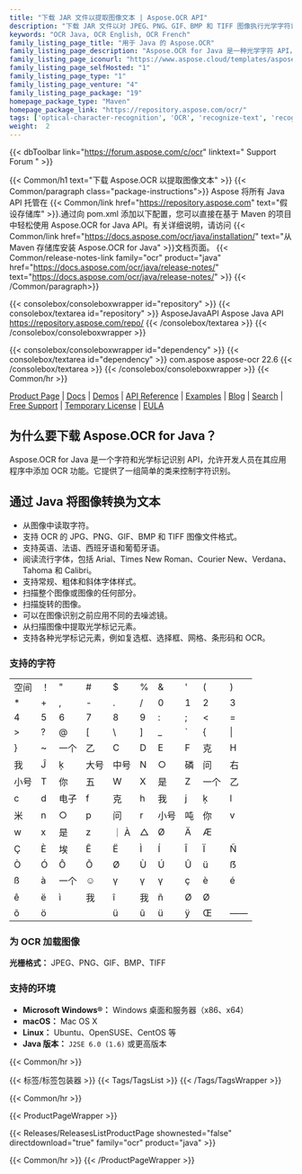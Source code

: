 ```yaml
---
title: "下载 JAR 文件以提取图像文本 | Aspose.OCR API"
description: "下载 JAR 文件以对 JPEG、PNG、GIF、BMP 和 TIFF 图像执行光学字符识别 (OCR)。通过 OCR 提取英语、法语、西班牙语和葡萄牙语。"
keywords: "OCR Java, OCR English, OCR French"
family_listing_page_title: "用于 Java 的 Aspose.OCR"
family_listing_page_description: "Aspose.OCR for Java 是一种光学字符 API，允许开发人员将 OCR 功能添加到他们的 Java 应用程序中，而无需任何额外的工具或 API。 Aspose.OCR for Java 允许从具有不同字体和样式的图像中提取文本 - 节省从头开始开发 OCR 解决方案所涉及的时间和精力。"
family_listing_page_iconurl: "https://www.aspose.cloud/templates/aspose/App_Themes/V3/images/ocr/272x272/aspose_ocr-for-java-min.png"
family_listing_page_selfHosted: "1"
family_listing_page_type: "1"
family_listing_page_venture: "4"
family_listing_page_package: "19"
homepage_package_type: "Maven"
homepage_package_link: "https://repository.aspose.com/ocr/"
tags: ['optical-character-recognition', 'OCR', 'recognize-text', 'recognize-image', 'spell-correction', 'spell-check', 'skew-correction', 'image-correction', 'recognize-pdf', 'recognize-tiff', 'searchable-pdf', 'searchable-docx', 'multi-lang-ocr', 'recognize-multi-image', 'multi-threading', 'image-detection', 'text-detection']
weight:  2
---
```


{{< dbToolbar link="https://forum.aspose.com/c/ocr" linktext=" Support Forum " >}}

{{< Common/h1 text="下载 Aspose.OCR 以提取图像文本"  >}}
{{< Common/paragraph class="package-instructions">}}
Aspose 将所有 Java API 托管在
{{< Common/link href="https://repository.aspose.com" text="假设存储库"  >}}.通过向 pom.xml 添加以下配置，您可以直接在基于 Maven 的项目中轻松使用 Aspose.OCR for Java API。有关详细说明，请访问
{{< Common/link href="https://docs.aspose.com/ocr/java/installation/" text="从 Maven 存储库安装 Aspose.OCR for Java"  >}}文档页面。
{{< Common/release-notes-link family="ocr" product="java" href="https://docs.aspose.com/ocr/java/release-notes/" text="https://docs.aspose.com/ocr/java/release-notes/"  >}}
{{< /Common/paragraph>}}

{{< consolebox/consoleboxwrapper id="repository" >}}
   {{< consolebox/textarea id="repository" >}}
      <repository>
      <id>AsposeJavaAPI</id>
      <name>Aspose Java API</name>
      <url>https://repository.aspose.com/repo/</url>
      </repository>
   {{< /consolebox/textarea >}}
{{< /consolebox/consoleboxwrapper >}}

{{< consolebox/consoleboxwrapper id="dependency" >}}
   {{< consolebox/textarea id="dependency" >}}
      <dependency>
      <groupId>com.aspose</groupId>
      <artifactId>aspose-ocr</artifactId>
      <version>22.6</version>
      </dependency>
   {{< /consolebox/textarea >}}
{{< /consolebox/consoleboxwrapper >}}
{{< Common/hr >}}

[Product Page](https://products.aspose.com/ocr/java) | [Docs](https://docs.aspose.com/ocr/java/) | [Demos](https://products.aspose.app/ocr/family) | [API Reference](https://reference.aspose.com/ocr/java) | [Examples](https://github.com/aspose-ocr/Aspose.OCR-for-Java) | [Blog](https://blog.aspose.com/category/ocr/) | [Search](https://search.aspose.com/) | [Free Support](https://forum.aspose.com/c/ocr) | [Temporary License](https://purchase.aspose.com/temporary-license) | [EULA](https://about.aspose.com/legal/eula/)

## 为什么要下载 Aspose.OCR for Java？

Aspose.OCR for Java 是一个字符和光学标记识别 API，允许开发人员在其应用程序中添加 OCR 功能。它提供了一组简单的类来控制字符识别。

## 通过 Java 将图像转换为文本

- 从图像中读取字符。
- 支持 OCR 的 JPG、PNG、GIF、BMP 和 TIFF 图像文件格式。
- 支持英语、法语、西班牙语和葡萄牙语。
- 阅读流行字体，包括 Arial、Times New Roman、Courier New、Verdana、Tahoma 和 Calibri。
- 支持常规、粗体和斜体字体样式。
- 扫描整个图像或图像的任何部分。
- 扫描旋转的图像。
- 可以在图像识别之前应用不同的去噪滤镜。
- 从扫描图像中提取光学标记元素。
- 支持各种光学标记元素，例如复选框、选择框、网格、条形码和 OCR。

### 支持的字符

| | | | | | | | | | |
| ----- | --- | --- | --- | --- | --- | --- | --- | --- | --- |
|空间 | ！ | " | # | $ | % | & | ' | ( | ) |
| * | + | , | - | . | / | 0 | 1 | 2 | 3 |
| 4 | 5 | 6 | 7 | 8 | 9 | : | ; | < | = |
| > | ? | @ | [ | \ | ] | _ | ` | { | \| |
| } | ~ |一个 |乙| C | D | E | F |克| H |
|我 | Ĵ | ķ |大号 |中号 | N | ○ |磷 |问 |右 |
|小号 | T |你 |五 | W | X |是 | Z |一个 |乙 |
| c | d |电子| f |克 | h |我 | j | ķ | l |
|米 | n | ○ | p |问 | r |小号 |吨 |你| v |
| w | x |是 | z | ｜ À | △ | Ø | Ä | Æ |
| Ç | È |埃| Ê | Ë | Ì | Í | Î | Ï | Ñ |
| Ò | Ó | Ô | Õ | Ø | Ù | Ú | Û | ü | ẞ |
| ß | à |一个 | ☺| γ | γ | γ | ç | è | é |
| ê | ë | ì |我 | î |我 | ñ | Ø | Ø | | |
| õ | ö | | | ü | û | ü | ÿ | Œ | —— | Ÿ |


### 为 OCR 加载图像

**光栅格式：** JPEG、PNG、GIF、BMP、TIFF

### 支持的环境

- **Microsoft Windows®：** Windows 桌面和服务器（x86、x64）
- **macOS：** Mac OS X
- **Linux：** Ubuntu、OpenSUSE、CentOS 等
- **Java 版本：** `J2SE 6.0 (1.6)` 或更高版本

{{< Common/hr >}}

{{< 标签/标签包装器 >}}
 {{< Tags/TagsList >}}
{{< /Tags/TagsWrapper >}}

{{< Common/hr >}}

{{< ProductPageWrapper >}}
<!-- ReleasesListProductPage-->
   {{< Releases/ReleasesListProductPage shownested="false"  directdownload="true" family="ocr" product="java" >}}
<!-- /ReleasesListProductPage-->
{{< Common/hr >}}
{{< /ProductPageWrapper >}}

